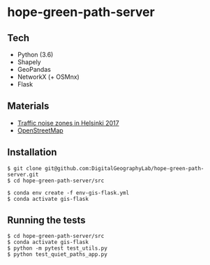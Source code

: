 # hope-green-path-server

## Tech
* Python (3.6)
* Shapely
* GeoPandas
* NetworkX (+ OSMnx)
* Flask

## Materials
* [Traffic noise zones in Helsinki 2017](https://hri.fi/data/en_GB/dataset/helsingin-kaupungin-meluselvitys-2017)
* [OpenStreetMap](https://www.openstreetmap.org/about/)

## Installation
```
$ git clone git@github.com:DigitalGeographyLab/hope-green-path-server.git
$ cd hope-green-path-server/src

$ conda env create -f env-gis-flask.yml
$ conda activate gis-flask
```

## Running the tests
```
$ cd hope-green-path-server/src
$ conda activate gis-flask
$ python -m pytest test_utils.py
$ python test_quiet_paths_app.py
```
